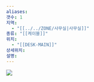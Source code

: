 ```yaml
---
aliases: 
갯수: 1
지역:
  - "[[../../ZONE/사무실|사무실]]"
종류: "[[케이블]]"
위치:
  - "[[DESK-MAIN]]"
상세위치: 
설명:
---
```

![](http://192.168.50.22/devices/250218_IMG_0001.jpg)